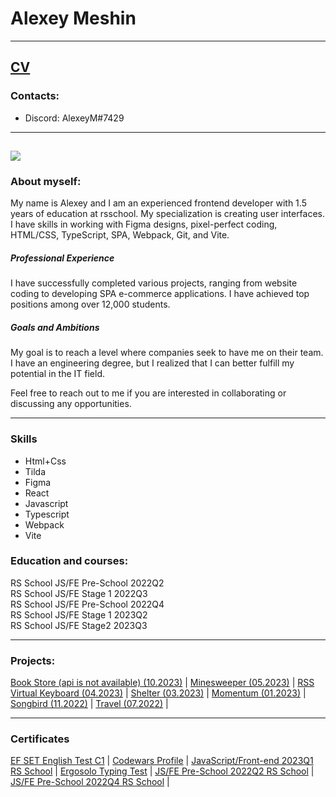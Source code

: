 # Alexey Meshin 

---
[CV](https://ziberpax.github.io/rsschool-cv/cv/index.html)
---

### Contacts:
* Discord: AlexeyM#7429
---
![](https://www.codewars.com/users/ZiberPax/badges/large)
---

### About myself:
My name is Alexey and I am an experienced frontend developer with 1.5 years of education at rsschool. My specialization is creating user interfaces. I have skills in working with Figma designs, pixel-perfect coding, HTML/CSS, TypeScript, SPA, Webpack, Git, and Vite.

##### Professional Experience
I have successfully completed various projects, ranging from website coding to developing SPA e-commerce applications. I have achieved top positions among over 12,000 students.

##### Goals and Ambitions
My goal is to reach a level where companies seek to have me on their team. I have an engineering degree, but I realized that I can better fulfill my potential in the IT field.

Feel free to reach out to me if you are interested in collaborating or discussing any opportunities.

---
### Skills

* Html+Css
* Tilda
* Figma
* React
* Javascript
* Typescript
* Webpack
* Vite

### Education and courses:

RS School JS/FE Pre-School 2022Q2  
RS School JS/FE Stage 1 2022Q3  
RS School JS/FE Pre-School 2022Q4  
RS School JS/FE Stage 1 2023Q2  
RS School JS/FE Stage2 2023Q3  


--- 

### Projects:
[Book Store (api is not available) (10.2023)](https://doomstore.vercel.app/) |
[Minesweeper (05.2023)](https://rolling-scopes-school.github.io/ziberpax-JSFE2023Q1/minesweeper) |
[RSS Virtual Keyboard (04.2023)](https://ziberpax.github.io/virtual-keyboard/) |
[Shelter (03.2023)](https://ziberpax.github.io/portfolio/shelter/pages/main/) | 
[Momentum (01.2023)](https://rolling-scopes-school.github.io/ziberpax-JSFEPRESCHOOL2022Q4/momentum/pages/index.html) | 
[Songbird (11.2022)](https://rolling-scopes-school.github.io/ziberpax-JSFE2022Q3/songbird/main.html) | 
[Travel (07.2022)](https://rolling-scopes-school.github.io/ziberpax-JSFEPRESCHOOL2022Q2/travel/) | 


--- 
### Certificates
[EF SET English Test C1](https://www.efset.org/cert/zqwgJ4)  |
[Codewars Profile](https://www.codewars.com/users/ZiberPax)  |
[JavaScript/Front-end 2023Q1 RS School](https://app.rs.school/certificate/cu4wgjy2)  |
[Ergosolo Typing Test](https://solo.nabiraem.ru/certs/download/280630/PW-0000002064_EN.pdf)  |
[JS/FE Pre-School 2022Q2 RS School](https://app.rs.school/certificate/qzaj46gs)  |
[JS/FE Pre-School 2022Q4 RS School](https://app.rs.school/certificate/k9uewivj)  |

